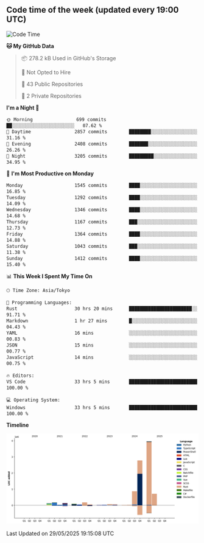 ## Code time of the week (updated every 19:00 UTC)

<!--START_SECTION:waka-->
![Code Time](http://img.shields.io/badge/Code%20Time-4%2C905%20hrs%207%20mins-blue)

**🐱 My GitHub Data** 

> 📦 278.2 kB Used in GitHub's Storage 
 > 
> 🚫 Not Opted to Hire
 > 
> 📜 43 Public Repositories 
 > 
> 🔑 2 Private Repositories 
 > 
**I'm a Night 🦉** 

```text
🌞 Morning                699 commits         ██░░░░░░░░░░░░░░░░░░░░░░░   07.62 % 
🌆 Daytime                2857 commits        ████████░░░░░░░░░░░░░░░░░   31.16 % 
🌃 Evening                2408 commits        ███████░░░░░░░░░░░░░░░░░░   26.26 % 
🌙 Night                  3205 commits        █████████░░░░░░░░░░░░░░░░   34.95 % 
```
📅 **I'm Most Productive on Monday** 

```text
Monday                   1545 commits        ████░░░░░░░░░░░░░░░░░░░░░   16.85 % 
Tuesday                  1292 commits        ████░░░░░░░░░░░░░░░░░░░░░   14.09 % 
Wednesday                1346 commits        ████░░░░░░░░░░░░░░░░░░░░░   14.68 % 
Thursday                 1167 commits        ███░░░░░░░░░░░░░░░░░░░░░░   12.73 % 
Friday                   1364 commits        ████░░░░░░░░░░░░░░░░░░░░░   14.88 % 
Saturday                 1043 commits        ███░░░░░░░░░░░░░░░░░░░░░░   11.38 % 
Sunday                   1412 commits        ████░░░░░░░░░░░░░░░░░░░░░   15.40 % 
```


📊 **This Week I Spent My Time On** 

```text
🕑︎ Time Zone: Asia/Tokyo

💬 Programming Languages: 
Rust                     30 hrs 20 mins      ███████████████████████░░   91.71 % 
Markdown                 1 hr 27 mins        █░░░░░░░░░░░░░░░░░░░░░░░░   04.43 % 
YAML                     16 mins             ░░░░░░░░░░░░░░░░░░░░░░░░░   00.83 % 
JSON                     15 mins             ░░░░░░░░░░░░░░░░░░░░░░░░░   00.77 % 
JavaScript               14 mins             ░░░░░░░░░░░░░░░░░░░░░░░░░   00.75 % 

🔥 Editors: 
VS Code                  33 hrs 5 mins       █████████████████████████   100.00 % 

💻 Operating System: 
Windows                  33 hrs 5 mins       █████████████████████████   100.00 % 
```

**Timeline**

![Lines of Code chart](https://raw.githubusercontent.com/SARDONYX-sard/SARDONYX-sard/main/assets/bar_graph.png)


 Last Updated on 29/05/2025 19:15:08 UTC
<!--END_SECTION:waka-->